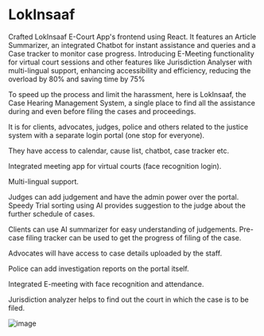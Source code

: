 # LokInsaaf

Crafted LokInsaaf E-Court App's frontend using React. It features an Article Summarizer, an integrated Chatbot for instant assistance and queries and a Case tracker to monitor case progress. Introducing E-Meeting functionality for virtual court sessions and other features like Jurisdiction Analyser with multi-lingual support, enhancing accessibility and efficiency, reducing the overload by 80\% and saving time by 75%

To speed up the process and limit the harassment, here is LokInsaaf, the Case Hearing Management System, a single place to find all the assistance during and even before filing the cases and proceedings.

It is for clients, advocates, judges, police and others related to the justice system with a separate login portal (one stop for everyone).

They have access to calendar, cause list, chatbot, case tracker etc.

Integrated meeting app for virtual courts (face recognition login).

Multi-lingual support.

Judges can add judgement and have the admin power over the portal. Speedy Trial sorting using AI provides suggestion to the judge about the further schedule of cases.

Clients can use AI summarizer for easy understanding of judgements. Pre-case filing tracker can be used to get the progress of filing of the case.

Advocates will have access to case details uploaded by the staff.

Police can add investigation reports on the portal itself.

Integrated E-meeting with face recognition and attendance.

Jurisdiction analyzer helps to find out the court in which the case is to be filed.

![image](https://github.com/Yakshit-Khurana/LokInsaaf/assets/76546067/13e7ae80-17f7-4b86-89d4-a0ab8768c3d2)
